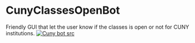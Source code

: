 # CunyClassesOpenBot
Friendly GUI that let the user know if the classes is open or not for CUNY institutions. 
<a href="https://imgur.com/dUbeop6"><img src="https://i.imgur.com/dUbeop6.gifv" title="Cuny bot src"/></a>
